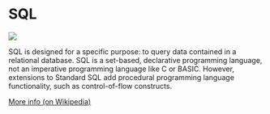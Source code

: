 
# SQL  
![](https://www.tiobe.com/wp-content/themes/tiobe/tiobe-index/images/SQL.png)



SQL is designed for a specific purpose: to query data contained in a relational database. SQL is a set-based, declarative programming language, not an imperative programming language like C or BASIC. However, extensions to Standard SQL add procedural programming language functionality, such as control-of-flow constructs.

[More info (on Wikipedia)](https://en.wikipedia.org/wiki/SQL)
